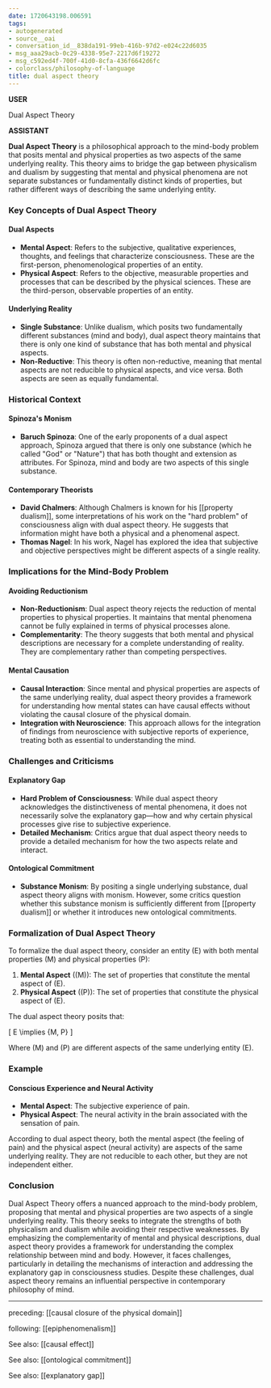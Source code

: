 ```yaml
---
date: 1720643198.006591
tags:
- autogenerated
- source__oai
- conversation_id__838da191-99eb-416b-97d2-e024c22d6035
- msg_aaa29acb-0c29-4338-95e7-2217d6f19272
- msg_c592ed4f-700f-41d0-8cfa-436f6642d6fc
- colorclass/philosophy-of-language
title: dual aspect theory
---
```


**USER**

Dual Aspect Theory


**ASSISTANT**

**Dual Aspect Theory** is a philosophical approach to the mind-body problem that posits mental and physical properties as two aspects of the same underlying reality. This theory aims to bridge the gap between physicalism and dualism by suggesting that mental and physical phenomena are not separate substances or fundamentally distinct kinds of properties, but rather different ways of describing the same underlying entity.

### Key Concepts of Dual Aspect Theory

#### Dual Aspects

- **Mental Aspect**: Refers to the subjective, qualitative experiences, thoughts, and feelings that characterize consciousness. These are the first-person, phenomenological properties of an entity.
- **Physical Aspect**: Refers to the objective, measurable properties and processes that can be described by the physical sciences. These are the third-person, observable properties of an entity.

#### Underlying Reality

- **Single Substance**: Unlike dualism, which posits two fundamentally different substances (mind and body), dual aspect theory maintains that there is only one kind of substance that has both mental and physical aspects.
- **Non-Reductive**: This theory is often non-reductive, meaning that mental aspects are not reducible to physical aspects, and vice versa. Both aspects are seen as equally fundamental.

### Historical Context

#### Spinoza's Monism

- **Baruch Spinoza**: One of the early proponents of a dual aspect approach, Spinoza argued that there is only one substance (which he called "God" or "Nature") that has both thought and extension as attributes. For Spinoza, mind and body are two aspects of this single substance.

#### Contemporary Theorists

- **David Chalmers**: Although Chalmers is known for his [[property dualism]], some interpretations of his work on the "hard problem" of consciousness align with dual aspect theory. He suggests that information might have both a physical and a phenomenal aspect.
- **Thomas Nagel**: In his work, Nagel has explored the idea that subjective and objective perspectives might be different aspects of a single reality.

### Implications for the Mind-Body Problem

#### Avoiding Reductionism

- **Non-Reductionism**: Dual aspect theory rejects the reduction of mental properties to physical properties. It maintains that mental phenomena cannot be fully explained in terms of physical processes alone.
- **Complementarity**: The theory suggests that both mental and physical descriptions are necessary for a complete understanding of reality. They are complementary rather than competing perspectives.

#### Mental Causation

- **Causal Interaction**: Since mental and physical properties are aspects of the same underlying reality, dual aspect theory provides a framework for understanding how mental states can have causal effects without violating the causal closure of the physical domain.
- **Integration with Neuroscience**: This approach allows for the integration of findings from neuroscience with subjective reports of experience, treating both as essential to understanding the mind.

### Challenges and Criticisms

#### Explanatory Gap

- **Hard Problem of Consciousness**: While dual aspect theory acknowledges the distinctiveness of mental phenomena, it does not necessarily solve the explanatory gap—how and why certain physical processes give rise to subjective experience.
- **Detailed Mechanism**: Critics argue that dual aspect theory needs to provide a detailed mechanism for how the two aspects relate and interact.

#### Ontological Commitment

- **Substance Monism**: By positing a single underlying substance, dual aspect theory aligns with monism. However, some critics question whether this substance monism is sufficiently different from [[property dualism]] or whether it introduces new ontological commitments.

### Formalization of Dual Aspect Theory

To formalize the dual aspect theory, consider an entity \(E\) with both mental properties \(M\) and physical properties \(P\):

1. **Mental Aspect** (\(M\)): The set of properties that constitute the mental aspect of \(E\).
2. **Physical Aspect** (\(P\)): The set of properties that constitute the physical aspect of \(E\).

The dual aspect theory posits that:

\[ E \implies \{M, P\} \]

Where \(M\) and \(P\) are different aspects of the same underlying entity \(E\).

### Example

#### Conscious Experience and Neural Activity

- **Mental Aspect**: The subjective experience of pain.
- **Physical Aspect**: The neural activity in the brain associated with the sensation of pain.

According to dual aspect theory, both the mental aspect (the feeling of pain) and the physical aspect (neural activity) are aspects of the same underlying reality. They are not reducible to each other, but they are not independent either.

### Conclusion

Dual Aspect Theory offers a nuanced approach to the mind-body problem, proposing that mental and physical properties are two aspects of a single underlying reality. This theory seeks to integrate the strengths of both physicalism and dualism while avoiding their respective weaknesses. By emphasizing the complementarity of mental and physical descriptions, dual aspect theory provides a framework for understanding the complex relationship between mind and body. However, it faces challenges, particularly in detailing the mechanisms of interaction and addressing the explanatory gap in consciousness studies. Despite these challenges, dual aspect theory remains an influential perspective in contemporary philosophy of mind.


---

preceding: [[causal closure of the physical domain]]  


following: [[epiphenomenalism]]

See also: [[causal effect]]


See also: [[ontological commitment]]


See also: [[explanatory gap]]